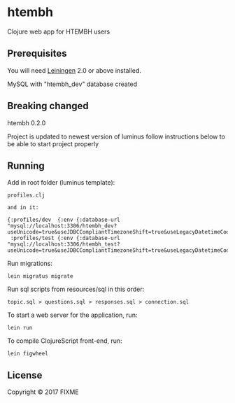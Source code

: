 # htembh

Clojure web app for HTEMBH users

## Prerequisites

You will need [Leiningen][1] 2.0 or above installed.

MySQL with "htembh_dev" database created

[1]: https://github.com/technomancy/leiningen


## Breaking changed

htembh 0.2.0

Project is updated to newest version of luminus
follow instructions below to be able to start project properly


## Running

Add in root folder (luminus template):

    profiles.clj

    and in it:

    {:profiles/dev  {:env {:database-url "mysql://localhost:3306/htembh_dev?useUnicode=true&useJDBCCompliantTimezoneShift=true&useLegacyDatetimeCode=false&serverTimezone=UTC&user=USERNAME&password=PASSWORD"}}
     :profiles/test {:env {:database-url "mysql://localhost:3306/htembh_test?useUnicode=true&useJDBCCompliantTimezoneShift=true&useLegacyDatetimeCode=false&serverTimezone=UTC&user=USERNAME&password=PASSWORD"}}}

    

Run migrations:

    lein migratus migrate


Run sql scripts from resources/sql in this order:

    topic.sql > questions.sql > responses.sql > connection.sql


To start a web server for the application, run:

    lein run
    

To compile ClojureScript front-end, run:

    lein figwheel

## License

Copyright © 2017 FIXME
